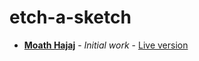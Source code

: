 # etch-a-sketch
* **[Moath Hajaj](https://github.com/hajjajmoath)** - *Initial work* - [Live version](https://hajjajmoath.github.io/rock-paper-scissors)
